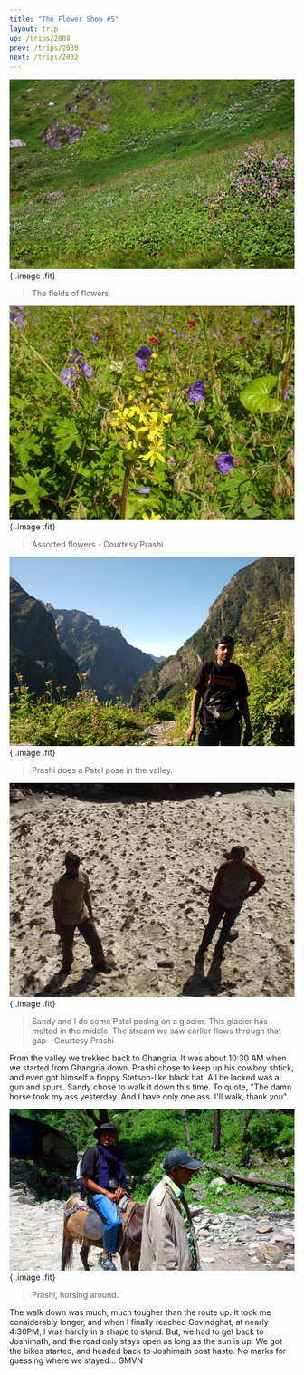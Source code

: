 ```yaml
---
title: "The Flower Show #5"
layout: trip
up: /trips/2008
prev: /trips/2030
next: /trips/2032
---
```


![DSC_0194.JPG](/images/photos/DSC_0194.JPG 'DSC_0194.JPG'){:.image .fit}

>  The fields of flowers. 

![P1010126.JPG](/images/photos/P1010126.JPG 'P1010126.JPG'){:.image .fit}

>  Assorted flowers - Courtesy Prashi 

![DSC_0188.JPG](/images/photos/DSC_0188.JPG 'DSC_0188.JPG'){:.image .fit}

>  Prashi does a Patel pose in the valley. 

![P1010127.JPG](/images/photos/P1010127.JPG 'P1010127.JPG'){:.image .fit}

>  Sandy and I do some Patel posing on a glacier.             This glacier has melted in the middle. The stream we saw earlier             flows through that gap - Courtesy Prashi 

From the valley we trekked back to Ghangria. It was about             10:30 AM when we started from Ghangria down. Prashi chose to             keep up his cowboy shtick, and even got himself a floppy             Stetson-like black hat. All he lacked was a gun and spurs. Sandy             chose to walk it down this time. To quote, &quot;The damn horse took             my ass yesterday. And I have only one ass. I'll walk, thank             you&quot;.

![DSC_0201.JPG](/images/photos/DSC_0201.JPG 'DSC_0201.JPG'){:.image .fit}

>  Prashi, horsing around. 

The walk down was much, much tougher than the route up. It             took me considerably longer, and when I finally reached             Govindghat, at nearly 4:30PM, I was hardly in a shape to stand.             But, we had to get back to Joshimath, and the road only stays             open as long as the sun is up. We got the bikes started, and             headed back to Joshimath post haste. No marks for guessing where             we stayed... GMVN


